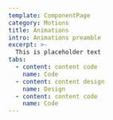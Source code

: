 ```yaml
---
template: ComponentPage
category: Motions
title: Animations
intro: Animations preamble
excerpt: >-
  This is placeholder text
tabs:
  - content: content code
    name: Code
  - content: content design
    name: Design
  - content: content code
    name: Code
---
```

